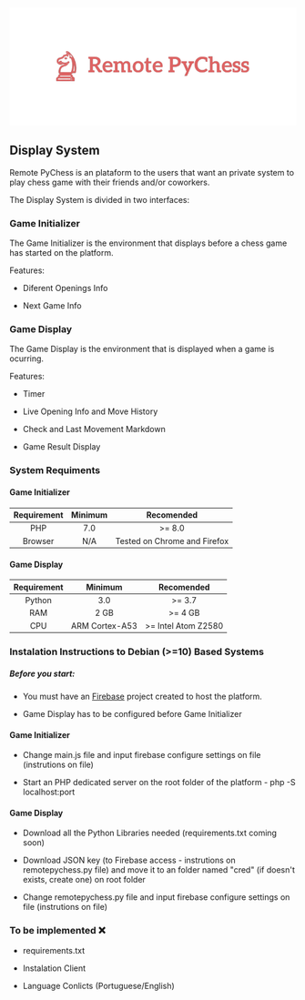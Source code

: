 <p align="center">
  <img src="https://github.com/luisalexleite/remote-pychess-display/blob/main/img/logo.png" />
</p>

## Display System

Remote PyChess is an plataform to the users that want an private system to play chess game with their friends and/or coworkers.

The Display System is divided in two interfaces:



### Game Initializer

The Game Initializer is the environment that displays before a chess game has started on the platform.

Features:

* Diferent Openings Info

* Next Game Info



### Game Display

The Game Display is the environment that is displayed when a game is ocurring.

Features:

* Timer

* Live Opening Info and Move History

* Check and Last Movement Markdown

* Game Result Display

### System Requiments

#### Game Initializer

|  Requirement  |  Minimum  |  Recomended  |
|:-------------:|:---------:|:------------:|
|PHP|7.0|>= 8.0|
|Browser|N/A|Tested on Chrome and Firefox|

#### Game Display

|  Requirement  |  Minimum  |  Recomended  |
|:-------------:|:---------:|:------------:|
|Python|3.0|>= 3.7|
|RAM|2 GB|>= 4 GB|
|CPU|ARM Cortex-A53|>= Intel Atom Z2580|


### Instalation Instructions to Debian (>=10) Based Systems

##### Before you start:

* You must have an [Firebase](https://console.firebase.google.com/) project created to host the platform.

* Game Display has to be configured before Game Initializer

#### Game Initializer

* Change main.js file and input firebase configure settings on file (instrutions on file)

* Start an PHP dedicated server on the root folder of the platform - php -S localhost:port

#### Game Display

* Download all the Python Libraries needed (requirements.txt coming soon)

* Download JSON key (to Firebase access - instrutions on remotepychess.py file) and move it to an folder named "cred" (if doesn't exists, create one) on root folder

* Change remotepychess.py file and input firebase configure settings on file (instrutions on file)

### To be implemented ❌

* requirements.txt

* Instalation Client

* Language Conlicts (Portuguese/English)
